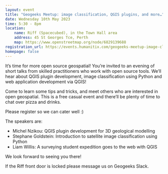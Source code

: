 ```yaml
---
layout: event
title: "Geogeeks Meetup: image classification, QGIS plugins, and more…"
date: Wednesday 10th May 2023
time: 5:30 - 8pm
location:
    name: Riff (Spacecubed), in the Town Hall area
    address: 45 St Georges Tce, Perth
    map: https://www.openstreetmap.org/node/6829139688
registration_url: https://events.humanitix.com/geogeeks-meetup-image-classification-qgis-plugins-and-more
homepage: false
---
```

It’s time for more open source geospatial! You’re invited to an evening of short talks from skilled practitioners who work with open source tools.
We’ll hear about QGIS plugin development, image classification using Python and web application development via QGIS!

Come to learn some tips and tricks, and meet others who are interested in open geospatial.
This is a free casual event and there’ll be plenty of time to chat over pizza and drinks. 

Please register so we can cater well :)

The speakers are:

* Michel Nzikou: QGIS plugin development for 3D geological modelling
* Stephane Goldstein: Introduction to satellite image classification using Python
* Liam Willis: A surveying student expedition goes to the web with QGIS

We look forward to seeing you there!

If the Riff front door is locked please message us on Geogeeks Slack.
